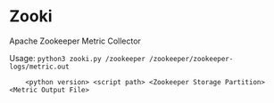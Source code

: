 # Zooki
Apache Zookeeper Metric Collector

Usage: `python3 zooki.py /zookeeper /zookeeper/zookeeper-logs/metric.out`


        <python version> <script path> <Zookeeper Storage Partition> <Metric Output File>
